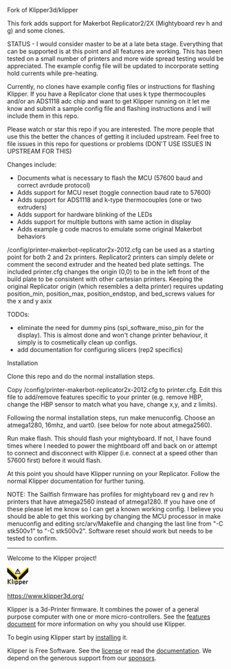 Fork of Klipper3d/klipper

This fork adds support for Makerbot Replicator2/2X
(Mightyboard rev h and g) and some clones.

STATUS - I would consider master to be at a late beta stage.
Everything that can be supported is at this point and all
features are working.  This has been tested on a small number
of printers and more wide spread testing would be appreciated.
The example config file will be updated to incorporate
setting hold currents while pre-heating.

Currently, no clones have example config files or instructions
for flashing Klipper.  If you have a Replicator clone that
uses k type thermocouples and/or an ADS1118 adc chip and
want to get Klipper running on it let me know and submit
a sample config file and flashing instructions and I will
include them in this repo.

Please watch or star this repo if you are interested.  The more
people that use this the better the chances of getting it included
upstream.  Feel free to file issues in this repo for questions or
problems (DON'T USE ISSUES IN UPSTREAM FOR THIS)

Changes include:
* Documents what is necessary to flash the MCU (57600 baud and correct 
    avrdude protocol)
* Adds support for MCU reset (toggle connection baud rate to 57600)
* Adds support for ADS1118 and k-type thermocouples (one or two extruders)
* Adds support for hardware blinking of the LEDs
* Adds support for multiple buttons with same action in display
* Adds example g code macros to emulate some original Makerbot behaviors

/config/printer-makerbot-replicator2x-2012.cfg can be used as a starting point 
for both 2 and 2x printers.  Replicator2 printers can simply delete or comment
the second extruder and the heated bed plate settings. The included
printer.cfg changes the origin (0,0) to be in the left front of the build
plate to be consistent with other cartesian printers.  Keeping the original
Replicator origin (which resembles a delta printer) requires updating
position_min, position_max, position_endstop, and bed_screws values for the
x and y axix

TODOs:
* eliminate the need for dummy pins (spi_software_miso_pin for
the display).  This is almost done and won't change printer
behaviour, it simply is to cosmetically clean up configs.
* add documentation for configuring slicers (rep2 specifics)

Installation

Clone this repo and do the normal installation steps.

Copy /config/printer-makerbot-replicator2x-2012.cfg to printer.cfg.  Edit this
file to add/remove features specific to your printer (e.g. remove HBP,
change the HBP sensor to match what you have, change x,y, and z limits).

Following the normal installation steps, run make menuconfig.  Choose 
an atmega1280, 16mhz, and uart0.  (see below for note about atmega2560).

Run make flash.  This should flash your mightyboard.  If not, I have
found times where I needed to power the mightboard off and back on
or attempt to connect and disconnect with Klipper (i.e. connect at a
speed other than 57600 first) before it would flash.

At this point you should have Klipper running on your Replicator.
Follow the normal Klipper documentation for further tuning.

NOTE:  The Sailfish firmware has profiles for mightyboard rev g and rev
h printers that have atmega2560 instead of atmega1280.  If you have
one of these please let me know so I can get a known working config.
I believe you should be able to get this working by changing the MCU
processor in make menuconfig and editing src/arv/Makefile and changing
the last line from "-C stk500v1" to "-C stk500v2".  Software reset
should work but needs to be tested to confirm.

*************************************************************************
Welcome to the Klipper project!

[![Klipper](docs/img/klipper-logo-small.png)](https://www.klipper3d.org/)

https://www.klipper3d.org/

Klipper is a 3d-Printer firmware. It combines the power of a general
purpose computer with one or more micro-controllers. See the
[features document](https://www.klipper3d.org/Features.html) for more
information on why you should use Klipper.

To begin using Klipper start by
[installing](https://www.klipper3d.org/Installation.html) it.

Klipper is Free Software. See the [license](COPYING) or read the
[documentation](https://www.klipper3d.org/Overview.html). We depend on
the generous support from our
[sponsors](https://www.klipper3d.org/Sponsors.html).
